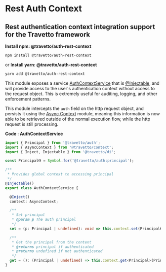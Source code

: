 <!-- This file was generated by @travetto/doc and should not be modified directly -->
<!-- Please modify https://github.com/travetto/travetto/tree/main/module/auth-rest-context/DOC.ts and execute "npx trv doc" to rebuild -->
# Rest Auth Context
## Rest authentication context integration support for the Travetto framework

**Install npm: @travetto/auth-rest-context**
```bash
npm install @travetto/auth-rest-context
```
or
**Install yarn: @travetto/auth-rest-context**
```bash
yarn add @travetto/auth-rest-context
```

This module exposes a service [AuthContextService](https://github.com/travetto/travetto/tree/main/module/auth-rest-context/src/service.ts#L11) that is [@Injectable](https://github.com/travetto/travetto/tree/main/module/di/src/decorator.ts#L31), and will provide access to the user's authentication context without access to the request object.  This is extremely useful for auditing, logging, and other enforcement patterns. 

This module intercepts the `auth` field on the http request object, and persists it using the [Async Context](https://github.com/travetto/travetto/tree/main/module/context#readme "Async-aware state management, maintaining context across asynchronous calls.") module, meaning this information is now able to be retrieved outside of the normal execution flow, while the http request is still processing.

**Code : AuthContextService**
```typescript
import { Principal } from '@travetto/auth';
import { AsyncContext } from '@travetto/context';
import { Inject, Injectable } from '@travetto/di';

const PrincipalⲐ = Symbol.for('@travetto/auth:principal');

/**
 * Provides global context to accessing principal
 */
@Injectable()
export class AuthContextService {

  @Inject()
  context: AsyncContext;

  /**
   * Set principal
   * @param p The auth principal
   */
  set = (p: Principal | undefined): void => this.context.set(PrincipalⲐ, p);

  /**
   * Get the principal from the context
   * @returns principal if authenticated
   * @returns undefined if not authenticated
   */
  get = (): (Principal | undefined) => this.context.get<Principal>(PrincipalⲐ);
}
```
